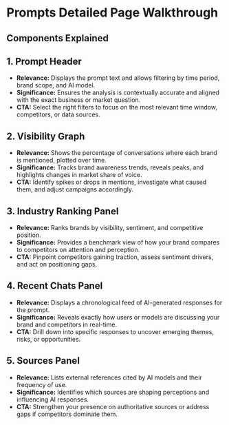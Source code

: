 # Prompts Detailed Page Walkthrough

## Components Explained

## 1. Prompt Header

* **Relevance:** Displays the prompt text and allows filtering by time period, brand scope, and AI model.
* **Significance:** Ensures the analysis is contextually accurate and aligned with the exact business or market question.
* **CTA:** Select the right filters to focus on the most relevant time window, competitors, or data sources.

## 2. Visibility Graph

* **Relevance:** Shows the percentage of conversations where each brand is mentioned, plotted over time.
* **Significance:** Tracks brand awareness trends, reveals peaks, and highlights changes in market share of voice.
* **CTA:** Identify spikes or drops in mentions, investigate what caused them, and adjust campaigns accordingly.

## 3. Industry Ranking Panel

* **Relevance:** Ranks brands by visibility, sentiment, and competitive position.
* **Significance:** Provides a benchmark view of how your brand compares to competitors on attention and perception.
* **CTA:** Pinpoint competitors gaining traction, assess sentiment drivers, and act on positioning gaps.

## 4. Recent Chats Panel

* **Relevance:** Displays a chronological feed of AI-generated responses for the prompt.
* **Significance:** Reveals exactly how users or models are discussing your brand and competitors in real-time.
* **CTA:** Drill down into specific responses to uncover emerging themes, risks, or opportunities.

## 5. Sources Panel

* **Relevance:** Lists external references cited by AI models and their frequency of use.
* **Significance:** Identifies which sources are shaping perceptions and influencing AI responses.
* **CTA:** Strengthen your presence on authoritative sources or address gaps if competitors dominate them.
